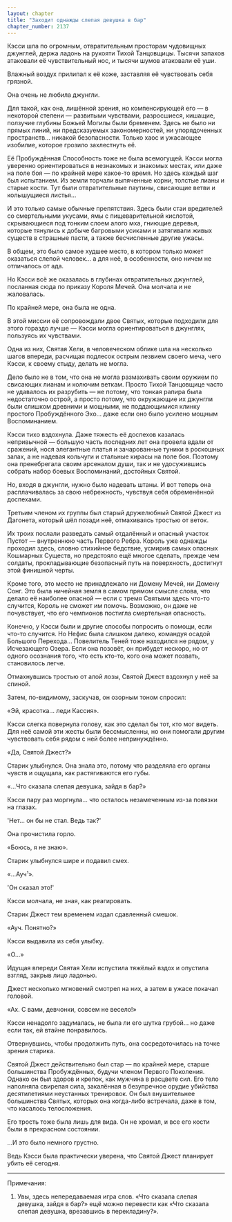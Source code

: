 ```yaml
---
layout: chapter
title: "Заходит однажды слепая девушка в бар"
chapter_number: 2137
---
```




Кэсси шла по огромным, отвратительным просторам чудовищных джунглей, держа ладонь на рукояти Тихой Танцовщицы. Тысячи запахов атаковали её чувствительный нос, и тысячи шумов атаковали её уши.

Влажный воздух прилипал к её коже, заставляя её чувствовать себя грязной.

Она очень не любила джунгли.

Для такой, как она, лишённой зрения, но компенсирующей его — в некоторой степени — развитыми чувствами, разросшиеся, кишащие, ползучие глубины Божьей Могилы были бременем. Здесь не было ни прямых линий, ни предсказуемых закономерностей, ни упорядоченных пространств... никакой безопасности. Только хаос и ужасающее изобилие, которое грозило захлестнуть её.

Её Пробуждённая Способность тоже не была всемогущей. Кэсси могла уверенно ориентироваться в незнакомых и знакомых местах, или даже на поле боя — по крайней мере какое-то время. Но здесь каждый шаг был испытанием. Из земли торчали выпяченные корни, толстые лианы и старые кости. Тут были отвратительные паутины, свисающие ветви и колышущиеся листья...

И это только самые обычные препятствия. Здесь были стаи вредителей со смертельными укусами, ямы с пищеварительной кислотой, скрывающиеся под тонким слоем алого мха, гниющие деревья, которые тянулись к добыче багровыми усиками и затягивали живых существ в страшные пасти, а также бесчисленные другие ужасы.

В общем, это было самое худшее место, в котором только может оказаться слепой человек... а для неё, в особенности, оно ничем не отличалось от ада.

Но Кэсси всё же оказалась в глубинах отвратительных джунглей, посланная сюда по приказу Короля Мечей. Она молчала и не жаловалась.

По крайней мере, она была не одна.

В этой миссии её сопровождали двое Святых, которые подходили для этого гораздо лучше — Кэсси могла ориентироваться в джунглях, пользуясь их чувствами.

Одна из них, Святая Хели, в человеческом облике шла на несколько шагов впереди, расчищая подлесок острым лезвием своего меча, чего Кэсси, к своему стыду, делать не могла.

Дело было не в том, что она не могла размахивать своим оружием по свисающих лианам и колючим веткам. Просто Тихой Танцовщице часто не удавалось их разрубить — не потому, что тонкая рапира была недостаточно острой, а просто потому, что окружающие их джунгли были слишком древними и мощными, не поддающимися клинку простого Пробуждённого Эхо... даже если оно было усилено мощным Воспоминанием.

Кэсси тихо вздохнула. Даже тяжесть её доспехов казалась непривычной — большую часть последних лет она провела вдали от сражений, нося элегантные платья и зачарованные туники в роскошных залах, а не надевая кольчуги и стальные кирасы на поле боя. Поэтому она пренебрегала своим арсеналом души, так и не удосужившись собрать набор боевых Воспоминаний, достойных Святой.

Но, входя в джунгли, нужно было надевать штаны. И вот теперь она расплачивалась за свою небрежность, чувствуя себя обременённой доспехами.

Третьим членом их группы был старый дружелюбный Святой Джест из Дагонета, который шёл позади неё, отмахиваясь тростью от веток.

Их троих послали разведать самый отдалённый и опасный участок Пустот — внутреннюю часть Первого Ребра. Король уже однажды проходил здесь, словно стихийное бедствие, усмирив самых опасных Кошмарных Существ, но предстояло ещё многое сделать, прежде чем солдаты, прокладывающие безопасный путь на поверхность, достигнут этой финишной черты.

Кроме того, это место не принадлежало ни Домену Мечей, ни Домену Сонг. Это была ничейная земля в самом прямом смысле слова, что делало её наиболее опасной — если с тремя Святыми здесь что-то случится, Король не сможет им помочь. Возможно, он даже не почувствует, что его чемпионов постигла смертельная опасность.

Конечно, у Кэсси были и другие способы попросить о помощи, если что-то случится. Но Нефис была слишком далеко, командуя осадой Большого Перехода... Повелитель Теней тоже находился не рядом, у Исчезающего Озера. Если она позовёт, он прибудет нескоро, но от одного осознания того, что есть кто-то, кого она может позвать, становилось легче.

Отмахнувшись тростью от алой лозы, Святой Джест вздохнул у неё за спиной.

Затем, по-видимому, заскучав, он озорным тоном спросил:

«Эй, красотка... леди Кассия».

Кэсси слегка повернула голову, как это сделал бы тот, кто мог видеть. Для неё самой эти жесты были бессмысленны, но они помогали другим чувствовать себя рядом с ней более непринуждённо.

«Да, Святой Джест?»

Старик улыбнулся. Она знала это, потому что разделяла его органы чувств и ощущала, как растягиваются его губы.

«...Что сказала слепая девушка, зайдя в бар?»

Кэсси пару раз моргнула... что осталось незамеченным из-за повязки на глазах.

'Нет... он бы не стал. Ведь так?'

Она прочистила горло.

«Боюсь, я не знаю».

Старик улыбнулся шире и подавил смех.

«...Ауч¹».

'Он сказал это!'

Кэсси молчала, не зная, как реагировать.

Старик Джест тем временем издал сдавленный смешок.

«Ауч. Понятно?»

Кэсси выдавила из себя улыбку.

«О...»

Идущая впереди Святая Хели испустила тяжёлый вздох и опустила взгляд, закрыв лицо ладонью.

Джест несколько мгновений смотрел на них, а затем в ужасе покачал головой.

«Ах. С вами, девчонки, совсем не весело!»

Кэсси ненадолго задумалась, не была ли его шутка грубой... но даже если так, ей втайне понравилось.

Отвернувшись, чтобы продолжить путь, она сосредоточилась на точке зрения старика.

Святой Джест действительно был стар — по крайней мере, старше большинства Пробуждённых, будучи членом Первого Поколения. Однако он был здоров и крепок, как мужчина в расцвете сил. Его тело наполняла свирепая сила, закалённая в безупречное орудие убийства десятилетиями неустанных тренировок. Он был внушительнее большинства Святых, которых она когда-либо встречала, даже в том, что касалось телосложения.

Его трость тоже была лишь для вида. Он не хромал, и все его кости были в прекрасном состоянии.

...И это было немного грустно.

Ведь Кэсси была практически уверена, что Святой Джест планирует убить её сегодня.

***

Примечания:

1. Увы, здесь непередаваемая игра слов. «Что сказала слепая девушка, зайдя в бар?» ещё можно перевести как «Что сказала слепая девушка, врезавшись в перекладину?».

